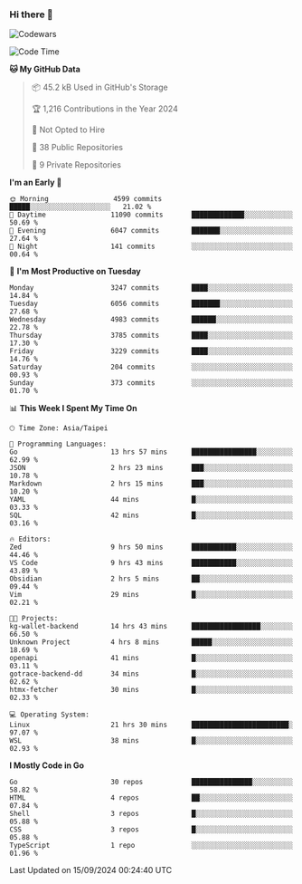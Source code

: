 ### Hi there 👋

![Codewars](https://www.codewars.com/users/omegaatt36/badges/small)

<!--START_SECTION:waka-->
![Code Time](http://img.shields.io/badge/Code%20Time-2%2C765%20hrs%2043%20mins-blue)

**🐱 My GitHub Data** 

> 📦 45.2 kB Used in GitHub's Storage 
 > 
> 🏆 1,216 Contributions in the Year 2024
 > 
> 🚫 Not Opted to Hire
 > 
> 📜 38 Public Repositories 
 > 
> 🔑 9 Private Repositories 
 > 
**I'm an Early 🐤** 

```text
🌞 Morning                4599 commits        █████░░░░░░░░░░░░░░░░░░░░   21.02 % 
🌆 Daytime                11090 commits       █████████████░░░░░░░░░░░░   50.69 % 
🌃 Evening                6047 commits        ███████░░░░░░░░░░░░░░░░░░   27.64 % 
🌙 Night                  141 commits         ░░░░░░░░░░░░░░░░░░░░░░░░░   00.64 % 
```
📅 **I'm Most Productive on Tuesday** 

```text
Monday                   3247 commits        ████░░░░░░░░░░░░░░░░░░░░░   14.84 % 
Tuesday                  6056 commits        ███████░░░░░░░░░░░░░░░░░░   27.68 % 
Wednesday                4983 commits        ██████░░░░░░░░░░░░░░░░░░░   22.78 % 
Thursday                 3785 commits        ████░░░░░░░░░░░░░░░░░░░░░   17.30 % 
Friday                   3229 commits        ████░░░░░░░░░░░░░░░░░░░░░   14.76 % 
Saturday                 204 commits         ░░░░░░░░░░░░░░░░░░░░░░░░░   00.93 % 
Sunday                   373 commits         ░░░░░░░░░░░░░░░░░░░░░░░░░   01.70 % 
```


📊 **This Week I Spent My Time On** 

```text
🕑︎ Time Zone: Asia/Taipei

💬 Programming Languages: 
Go                       13 hrs 57 mins      ████████████████░░░░░░░░░   62.99 % 
JSON                     2 hrs 23 mins       ███░░░░░░░░░░░░░░░░░░░░░░   10.78 % 
Markdown                 2 hrs 15 mins       ███░░░░░░░░░░░░░░░░░░░░░░   10.20 % 
YAML                     44 mins             █░░░░░░░░░░░░░░░░░░░░░░░░   03.33 % 
SQL                      42 mins             █░░░░░░░░░░░░░░░░░░░░░░░░   03.16 % 

🔥 Editors: 
Zed                      9 hrs 50 mins       ███████████░░░░░░░░░░░░░░   44.46 % 
VS Code                  9 hrs 43 mins       ███████████░░░░░░░░░░░░░░   43.89 % 
Obsidian                 2 hrs 5 mins        ██░░░░░░░░░░░░░░░░░░░░░░░   09.44 % 
Vim                      29 mins             █░░░░░░░░░░░░░░░░░░░░░░░░   02.21 % 

🐱‍💻 Projects: 
kg-wallet-backend        14 hrs 43 mins      █████████████████░░░░░░░░   66.50 % 
Unknown Project          4 hrs 8 mins        █████░░░░░░░░░░░░░░░░░░░░   18.69 % 
openapi                  41 mins             █░░░░░░░░░░░░░░░░░░░░░░░░   03.11 % 
gotrace-backend-dd       34 mins             █░░░░░░░░░░░░░░░░░░░░░░░░   02.62 % 
htmx-fetcher             30 mins             █░░░░░░░░░░░░░░░░░░░░░░░░   02.33 % 

💻 Operating System: 
Linux                    21 hrs 30 mins      ████████████████████████░   97.07 % 
WSL                      38 mins             █░░░░░░░░░░░░░░░░░░░░░░░░   02.93 % 
```

**I Mostly Code in Go** 

```text
Go                       30 repos            ███████████████░░░░░░░░░░   58.82 % 
HTML                     4 repos             ██░░░░░░░░░░░░░░░░░░░░░░░   07.84 % 
Shell                    3 repos             █░░░░░░░░░░░░░░░░░░░░░░░░   05.88 % 
CSS                      3 repos             █░░░░░░░░░░░░░░░░░░░░░░░░   05.88 % 
TypeScript               1 repo              ░░░░░░░░░░░░░░░░░░░░░░░░░   01.96 % 
```




 Last Updated on 15/09/2024 00:24:40 UTC
<!--END_SECTION:waka-->

<!--
**omegaatt36/omegaatt36** is a ✨ _special_ ✨ repository because its `README.md` (this file) appears on your GitHub profile.

Here are some ideas to get you started:

- 🔭 I’m currently working on ...
- 🌱 I’m currently learning ...
- 👯 I’m looking to collaborate on ...
- 🤔 I’m looking for help with ...
- 💬 Ask me about ...
- 📫 How to reach me: ...
- 😄 Pronouns: ...
- ⚡ Fun fact: ...
-->
